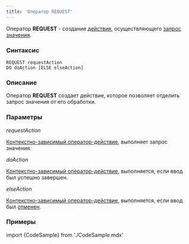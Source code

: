 ```yaml
---
title: 'Оператор REQUEST'
---
```


Оператор **REQUEST** - создание [действия](Actions.md), осуществляющего [запрос значения](Value_request_REQUEST_.md).

### Синтаксис

    REQUEST requestAction 
    DO doAction [ELSE elseAction]

### Описание

Оператор **REQUEST** создает действие, которое позволяет отделить запрос значения от его обработки.

### Параметры

*requestAction*

[Контекстно-зависимый оператор-действие](Action_operator.md), выполняет запрос значения.

*doAction*

[Контекстно-зависимый оператор-действие](Action_operator.md), выполняется, если ввод был успешно завершен.

*elseAction*

[Контекстно-зависимый оператор-действие](Action_operator.md), выполняется, если ввод был [отменен](Value_input.md#result).

### Примеры

import {CodeSample} from './CodeSample.mdx'

<CodeSample url="https://ru-documentation.lsfusion.org/sample?file=ActionSample&block=request"/>

